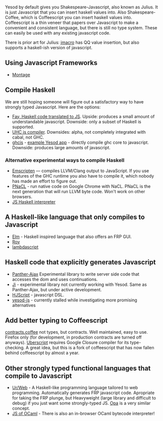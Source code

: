 Yesod by default gives you Shakespeare-Javascript, also known as Julius. It is just Javascript that you can insert haskell values into. Also Shakespeare-Coffee, which is Coffeescript you can insert haskell values into. Coffeescript is a thin veneer that papers over Javascript to make a convenient and consistent language, but there is still no type system. These can easily be used with any existing javascript code.

There is prior art for Julius: [jmacro](http://hackage.haskell.org/package/jmacro-0.5.1) has QQ value insertion, but also supports a haskell-ish version of javascript.

## Using Javascript Frameworks

* [Montage](http://hackological.com/blog/?p=5)



## Compile Haskell

We are still hoping someone will figure out a satisfactory way to have strongly typed Javascript. Here are the options:

* [Fay, Haskell code translated to JS](http://fay-lang.org/). Upside: produces a small amount of understandable javascript. Downside: only a subset of Haskell is supported.
* [UHC js compiler](http://www.haskell.org/haskellwiki/The_JavaScript_Problem#UHC). Downsides: alpha, not completely integrated with cabal, not GHC.
* [ghcjs](https://github.com/pedromartins/ghcjs) - [example Yesod app](https://github.com/hamishmack/yesod-slides) - directly compile ghc core to javascript. Downside: produces large amounts of javascript.


### Alternative experimental ways to compile Haskell

* [Emscripten](https://github.com/kripken/emscripten) — compiles LLVM/Clang output to JavaScript. If you use features of the GHC runtime you also have to compile it, which nobody has made an effort to figure out.
* [PNaCL](http://www.chromium.org/nativeclient/pnacl) - run native code on Google Chrome with NaCL. PNaCL is the next generation that will run LLVM byte code. Won't work on other browsers.
* [JS Haskell interpreter](https://github.com/johang88/haskellinjavascript)

## A Haskell-like language that only compiles to Javascript

* [Elm](http://elm-lang.org/) - Haskell inspired language that also offers an FRP GUI.
* [Roy](http://roy.brianmckenna.org/)
* [lambdascript](https://github.com/valderman/lambdascript)

## Haskell code that explicitly generates Javascript

* [Panther-Ajax](http://osdir.com/ml/general/2011-06/msg41431.html) Experimental library to write server side code that accesses the dom and uses continuations.
* [Ji](https://github.com/chrisdone/ji) - experimental library not currently working with Yesod. Same as Panther-Ajax, but under active development.
* [HJScript](http://hackage.haskell.org/package/HJScript-0.5.0) - javascript DSL.
* [yesod-js](https://github.com/snoyberg/yesod-js.git) - currently stalled while investigating more promising alternatives


## Add better typing to Coffeescript

[contracts.coffee](http://disnetdev.com/contracts.coffee/) not types, but contracts. Well maintained, easy to use. Firefox only (for development, in production contracts are turned off anyways).
[Uberscript](https://github.com/jstrachan/coffee-script/blob/master/TypeAnnotations.md) requires Google Closure compiler for its type-checking. A great idea, but this is a fork of coffeescript that has now fallen behind coffeescript by almost a year.


## Other strongly typed functional languages that compile to Javascript

* [Ur/Web](http://impredicative.com/ur/demo/) - A Haskell-like programming language tailored to web programming. Automatically generates FRP javascript code. Apropriate for taking the FRP plunge, but Heavyweight (large library and difficult to debug) if you just want some strongly-typed JS. [Opa](http://opalang.org) is a very similar concept.
* [JS of OCaml](http://ocsigen.org/js_of_ocaml/) - There is also an in-browser OCaml bytecode interpreter!